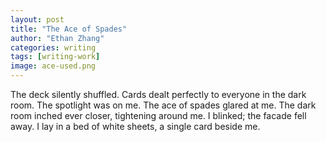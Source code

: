 ```yaml
---
layout: post
title: "The Ace of Spades"
author: "Ethan Zhang"
categories: writing
tags: [writing-work]
image: ace-used.png
---
```


<html>
  <head>
   <title>The Ace of Spades</title>
  </head>
  <body>
  <p>The deck silently shuffled. Cards dealt perfectly to everyone in the dark room. The spotlight was on me. The ace of spades glared at me. The dark room inched ever closer, tightening around me. I blinked; the facade fell away. I lay in a bed of white sheets, a single card beside me.</p>